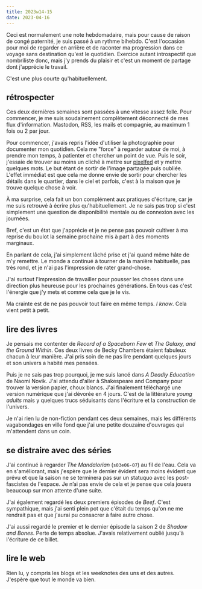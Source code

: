 ```yaml
---
title: 2023w14-15
date: 2023-04-16
---
```


Ceci est normalement une note hebdomadaire, mais pour cause de raison de congé paternité, je suis passé à un rythme bihebdo.
C'est l'occasion pour moi de regarder en arrière et de raconter ma progression dans ce voyage sans destination qu'est le quotidien.
Exercice autant introspectif que nombriliste donc, mais j'y prends du plaisir et c'est un moment de partage dont j'apprécie le travail.

C'est une plus courte qu'habituellement.

## rétrospecter

Ces deux dernières semaines sont passées à une vitesse assez folle.
Pour commencer, je me suis soudainement complètement déconnecté de mes flux d'information.
Mastodon, RSS, les mails et compagnie, au maximum 1 fois ou 2 par jour.

Pour commencer, j'avais repris l'idée d'utiliser la photographie pour documenter mon quotidien.
Cela me "force" à regarder autour de moi, à prendre mon temps, à patienter et chercher un point de vue.
Puis le soir, j'essaie de trouver au moins un cliché à mettre sur [pixelfed](https://pix.diaspodon.fr/tk) et y mettre quelques mots.
Le but étant de sortir de l'image partagée puis oubliée.
L'effet immédiat est que cela me donne envie de sortir pour chercher les détails dans le quartier, dans le ciel et parfois, c'est à la maison que je trouve quelque chose à voir.

À ma surprise, cela fait un bon complément aux pratiques d'écriture, car je me suis retrouvé à écrire plus qu'habituellement.
Je ne sais pas trop si c'est simplement une question de disponibilité mentale ou de connexion avec les journées.

Bref, c'est un état que j'apprécie et je ne pense pas pouvoir cultiver à ma reprise du boulot la semaine prochaine mis à part à des moments marginaux.

En parlant de cela, j'ai simplement lâché prise et j'ai quand même hâte de m'y remettre.
Le monde a continué à tourner de la manière habituelle, pas très rond, et je n'ai pas l'impression de rater grand-chose.

J'ai surtout l'impression de travailler pour pousser les choses dans une direction plus heureuse pour les prochaines générations.
En tous cas c'est l'énergie que j'y mets et comme cela que je le vis.

Ma crainte est de ne pas pouvoir tout faire en même temps.
*I know*.
Cela vient petit à petit.


## lire des livres

Je pensais me contenter de *Record of a Spaceborn Few* et *The Galaxy, and the Ground Within*.
Ces deux livres de Becky Chambers étaient fabuleux chacun à leur manière.
J'ai pris soin de ne pas lire pendant quelques jours et son univers a habité mes pensées.

Puis je ne sais pas trop pourquoi, je me suis lancé dans *A Deadly Education* de Naomi Novik.
J'ai attendu d'aller à Shakespeare and Company pour trouver la version papier, choux blancs.
J'ai finalement téléchargé une version numérique que j'ai dévorée en 4 jours.
C'est de la littérature *young adults* mais y quelques trucs séduisants dans l'écriture et la construction de l'univers.

Je n'ai rien lu de non-fiction pendant ces deux semaines, mais les différents vagabondages en ville fond que j'ai une petite douzaine d'ouvrages qui m'attendent dans un coin.


## se distraire avec des séries

J'ai continué à regarder *The Mandalorian* (`s03e06-07`) au fil de l'eau.
Cela va en s'améliorant, mais j'espère que le dernier évident sera moins évident que prévu et que la saison ne se terminera pas sur un statuquo avec les post-fascistes de l'espace.
Je n’ai pas envie de cela et je pense que cela jouera beaucoup sur mon attente d'une suite.

J'ai également regardé les deux premiers épisodes de *Beef*.
C'est sympathique, mais j'ai senti plein pot que c'était du temps qu'on ne me rendrait pas et que j'aurai pu consacrer à faire autre chose.

J'ai aussi regardé le premier et le dernier épisode la saison 2 de *Shadow and Bones*.
Perte de temps absolue.
J'avais relativement oublié jusqu'à l'écriture de ce billet.


## lire le web

Rien lu, y compris les blogs et les weeknotes des uns et des autres.
J'espère que tout le monde va bien.
